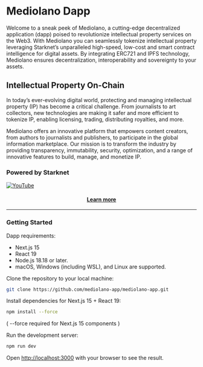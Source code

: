 # Mediolano Dapp

Welcome to a sneak peek of Mediolano, a cutting-edge decentralized application (dapp) poised to revolutionize intellectual property services on the Web3. With Mediolano you can seamlessly tokenize intellectual property leveraging Starknet’s unparalleled high-speed, low-cost and smart contract intelligence for digital assets. By integrating ERC721 and IPFS technology, Mediolano ensures decentralization, interoperability and sovereignty to your assets.

## Intellectual Property On-Chain

In today’s ever-evolving digital world, protecting and managing intellectual property (IP) has become a critical challenge. From journalists to art collectors, new technologies are making it safer and more efficient to tokenize IP, enabling licensing, trading, distributing royalties, and more.

Mediolano offers an innovative platform that empowers content creators, from authors to journalists and publishers, to participate in the global information marketplace. Our mission is to transform the industry by providing transparency, immutability, security, optimization, and a range of innovative features to build, manage, and monetize IP.

### Powered by Starknet

[![YouTube](http://i.ytimg.com/vi/uvskLmxmt7M/hqdefault.jpg)](https://www.youtube.com/watch?v=uvskLmxmt7M)

<h4 align="center">
  <a href="https://mediolano.app">Learn more</a>
</h4>

---

### Getting Started

Dapp requirements:
- Next.js 15
- React 19
- Node.js 18.18 or later.
- macOS, Windows (including WSL), and Linux are supported.

Clone the repository to your local machine:

```bash
git clone https://github.com/mediolano-app/mediolano-app.git
```
Install dependencies for Next.js 15 + React 19:

```bash
npm install --force
```
( --force required for Next.js 15 components )

Run the development server:

```bash
npm run dev
```

Open [http://localhost:3000](http://localhost:3000) with your browser to see the result.
